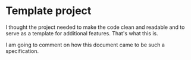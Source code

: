 # Template project

I thought the project needed to make the code clean and readable and to serve as a template for additional features. That's what this is.

I am going to comment on how this document came to be such a specification.
